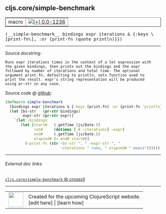## cljs.core/simple-benchmark



 <table border="1">
<tr>
<td>macro</td>
<td><a href="https://github.com/cljsinfo/cljs-api-docs/tree/0.0-1236"><img valign="middle" alt="[+] 0.0-1236" title="Added in 0.0-1236" src="https://img.shields.io/badge/+-0.0--1236-lightgrey.svg"></a> </td>
</tr>
</table>


 <samp>
(__simple-benchmark__ bindings expr iterations & {:keys \[print-fn\], :or {print-fn (quote println)}})<br>
</samp>

---





Source docstring:

```
Runs expr iterations times in the context of a let expression with
the given bindings, then prints out the bindings and the expr
followed by number of iterations and total time. The optional
argument print-fn, defaulting to println, sets function used to
print the result. expr's string representation will be produced
using pr-str in any case.
```


Source code @ [github](https://github.com/clojure/clojurescript/blob/r3297/src/main/clojure/cljs/core.clj#L1932-L1948):

```clj
(defmacro simple-benchmark
  [bindings expr iterations & {:keys [print-fn] :or {print-fn 'println}}]
  (let [bs-str   (pr-str bindings)
        expr-str (pr-str expr)]
    `(let ~bindings
       (let [start#   (.getTime (js/Date.))
             ret#     (dotimes [_# ~iterations] ~expr)
             end#     (.getTime (js/Date.))
             elapsed# (- end# start#)]
         (~print-fn (str ~bs-str ", " ~expr-str ", "
                         ~iterations " runs, " elapsed# " msecs"))))))
```

<!--
Repo - tag - source tree - lines:

 <pre>
clojurescript @ r3297
└── src
    └── main
        └── clojure
            └── cljs
                └── <ins>[core.clj:1932-1948](https://github.com/clojure/clojurescript/blob/r3297/src/main/clojure/cljs/core.clj#L1932-L1948)</ins>
</pre>

-->

---



###### External doc links:

[`cljs.core/simple-benchmark` @ crossclj](http://crossclj.info/fun/cljs.core/simple-benchmark.html)<br>

---

 <table>
<tr><td>
<img valign="middle" align="right" width="48px" src="http://i.imgur.com/Hi20huC.png">
</td><td>
Created for the upcoming ClojureScript website.<br>
[edit here] | [learn how]
</td></tr></table>

[edit here]:https://github.com/cljsinfo/cljs-api-docs/blob/master/cljsdoc/cljs.core/simple-benchmark.cljsdoc
[learn how]:https://github.com/cljsinfo/cljs-api-docs/wiki/cljsdoc-files

<!--

This information was too distracting to show to readers, but I'll leave it
commented here since it is helpful to:

- pretty-print the data used to generate this document
- and show how to retrieve that data



The API data for this symbol:

```clj
{:ns "cljs.core",
 :name "simple-benchmark",
 :signature ["[bindings expr iterations & {:keys [print-fn], :or {print-fn (quote println)}}]"],
 :history [["+" "0.0-1236"]],
 :type "macro",
 :full-name-encode "cljs.core/simple-benchmark",
 :source {:code "(defmacro simple-benchmark\n  [bindings expr iterations & {:keys [print-fn] :or {print-fn 'println}}]\n  (let [bs-str   (pr-str bindings)\n        expr-str (pr-str expr)]\n    `(let ~bindings\n       (let [start#   (.getTime (js/Date.))\n             ret#     (dotimes [_# ~iterations] ~expr)\n             end#     (.getTime (js/Date.))\n             elapsed# (- end# start#)]\n         (~print-fn (str ~bs-str \", \" ~expr-str \", \"\n                         ~iterations \" runs, \" elapsed# \" msecs\"))))))",
          :title "Source code",
          :repo "clojurescript",
          :tag "r3297",
          :filename "src/main/clojure/cljs/core.clj",
          :lines [1932 1948]},
 :full-name "cljs.core/simple-benchmark",
 :docstring "Runs expr iterations times in the context of a let expression with\nthe given bindings, then prints out the bindings and the expr\nfollowed by number of iterations and total time. The optional\nargument print-fn, defaulting to println, sets function used to\nprint the result. expr's string representation will be produced\nusing pr-str in any case."}

```

Retrieve the API data for this symbol:

```clj
;; from Clojure REPL
(require '[clojure.edn :as edn])
(-> (slurp "https://raw.githubusercontent.com/cljsinfo/cljs-api-docs/catalog/cljs-api.edn")
    (edn/read-string)
    (get-in [:symbols "cljs.core/simple-benchmark"]))
```

-->
